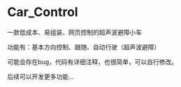 # Car_Control
一款低成本、易组装、网页控制的超声波避障小车

功能有：基本方向控制、跟随、自动行驶（超声波避障）

可能会存在bug，代码有详细注释，也很简单，可以自行修改。

后续可以开发更多功能...
